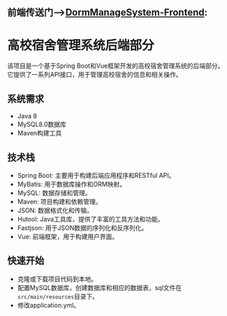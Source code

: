## 前端传送门-->[DormManageSystem-Frontend](https://github.com/Leejieun-s/DormManageSystem-Frontend):

# 高校宿舍管理系统后端部分

该项目是一个基于Spring Boot和Vue框架开发的高校宿舍管理系统的后端部分。它提供了一系列API接口，用于管理高校宿舍的信息和相关操作。

## 系统需求

- Java 8
- MySQL8.0数据库
- Maven构建工具

## 技术栈

- Spring Boot: 主要用于构建后端应用程序和RESTful API。
- MyBatis: 用于数据库操作和ORM映射。
- MySQL: 数据存储和管理。
- Maven: 项目构建和依赖管理。
- JSON: 数据格式化和传输。
- Hutool: Java工具库，提供了丰富的工具方法和功能。
- Fastjson: 用于JSON数据的序列化和反序列化。
- Vue: 前端框架，用于构建用户界面。



## 快速开始

 - 克隆或下载项目代码到本地。
 - 配置MySQL数据库，创建数据库和相应的数据表，sql文件在`src/main/resources`目录下。
 - 修改application.yml。

